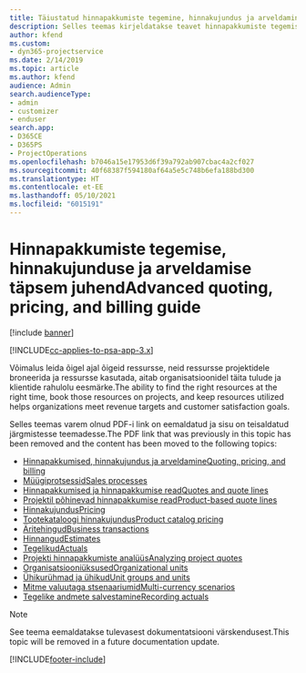 ```yaml
---
title: Täiustatud hinnapakkumiste tegemine, hinnakujundus ja arveldamine
description: Selles teemas kirjeldatakse teavet hinnapakkumiste tegemise, arveldamise ja hinnakujunduse kohta rakenduses Project Service Automation.
author: kfend
ms.custom:
- dyn365-projectservice
ms.date: 2/14/2019
ms.topic: article
ms.author: kfend
audience: Admin
search.audienceType:
- admin
- customizer
- enduser
search.app:
- D365CE
- D365PS
- ProjectOperations
ms.openlocfilehash: b7046a15e17953d6f39a792ab907cbac4a2cf027
ms.sourcegitcommit: 40f68387f594180af64a5e5c748b6efa188bd300
ms.translationtype: HT
ms.contentlocale: et-EE
ms.lasthandoff: 05/10/2021
ms.locfileid: "6015191"
---
```

# <a name="advanced-quoting-pricing-and-billing-guide"></a><span data-ttu-id="5ca55-103">Hinnapakkumiste tegemise, hinnakujunduse ja arveldamise täpsem juhend</span><span class="sxs-lookup"><span data-stu-id="5ca55-103">Advanced quoting, pricing, and billing guide</span></span>

[!include [banner](../../includes/psa-now-project-operations.md)]

[!INCLUDE[cc-applies-to-psa-app-3.x](../../includes/cc-applies-to-psa-app-3x.md)]

<span data-ttu-id="5ca55-104">Võimalus leida õigel ajal õigeid ressursse, neid ressursse projektidele broneerida ja ressursse kasutada, aitab organisatsioonidel täita tulude ja klientide rahulolu eesmärke.</span><span class="sxs-lookup"><span data-stu-id="5ca55-104">The ability to find the right resources at the right time, book those resources on projects, and keep resources utilized helps organizations meet revenue targets and customer satisfaction goals.</span></span> 

<span data-ttu-id="5ca55-105">Selles teemas varem olnud PDF-i link on eemaldatud ja sisu on teisaldatud järgmistesse teemadesse.</span><span class="sxs-lookup"><span data-stu-id="5ca55-105">The PDF link that was previously in this topic has been removed and the content has been moved to the following topics:</span></span>

- [<span data-ttu-id="5ca55-106">Hinnapakkumised, hinnakujundus ja arveldamine</span><span class="sxs-lookup"><span data-stu-id="5ca55-106">Quoting, pricing, and billing</span></span>](../quote-bill-price.md)
- [<span data-ttu-id="5ca55-107">Müügiprotsessid</span><span class="sxs-lookup"><span data-stu-id="5ca55-107">Sales processes</span></span>](../basic-sales-process.md)
- [<span data-ttu-id="5ca55-108">Hinnapakkumised ja hinnapakkumise read</span><span class="sxs-lookup"><span data-stu-id="5ca55-108">Quotes and quote lines</span></span>](../basic-quote-lines.md)
- [<span data-ttu-id="5ca55-109">Projektil põhinevad hinnapakkumise read</span><span class="sxs-lookup"><span data-stu-id="5ca55-109">Product-based quote lines</span></span>](../product-based-quote-lines.md)
- [<span data-ttu-id="5ca55-110">Hinnakujundus</span><span class="sxs-lookup"><span data-stu-id="5ca55-110">Pricing</span></span>](../basic-pricing.md)
- [<span data-ttu-id="5ca55-111">Tootekataloogi hinnakujundus</span><span class="sxs-lookup"><span data-stu-id="5ca55-111">Product catalog pricing</span></span>](../product-catalog-pricing.md)
- [<span data-ttu-id="5ca55-112">Äritehingud</span><span class="sxs-lookup"><span data-stu-id="5ca55-112">Business transactions</span></span>](../basic-business-transactions.md)
- [<span data-ttu-id="5ca55-113">Hinnangud</span><span class="sxs-lookup"><span data-stu-id="5ca55-113">Estimates</span></span>](../estimates.md)
- [<span data-ttu-id="5ca55-114">Tegelikud</span><span class="sxs-lookup"><span data-stu-id="5ca55-114">Actuals</span></span>](../actuals.md)
- [<span data-ttu-id="5ca55-115">Projekti hinnapakkumiste analüüs</span><span class="sxs-lookup"><span data-stu-id="5ca55-115">Analyzing project quotes</span></span>](../basic-analyzing-quotes.md)
- [<span data-ttu-id="5ca55-116">Organisatsiooniüksused</span><span class="sxs-lookup"><span data-stu-id="5ca55-116">Organizational units</span></span>](../advanced-organizational.md)
- [<span data-ttu-id="5ca55-117">Ühikurühmad ja ühikud</span><span class="sxs-lookup"><span data-stu-id="5ca55-117">Unit groups and units</span></span>](../advanced-units.md)
- [<span data-ttu-id="5ca55-118">Mitme valuutaga stsenaariumid</span><span class="sxs-lookup"><span data-stu-id="5ca55-118">Multi-currency scenarios</span></span>](../advanced-currency.md)
- [<span data-ttu-id="5ca55-119">Tegelike andmete salvestamine</span><span class="sxs-lookup"><span data-stu-id="5ca55-119">Recording actuals</span></span>](../advanced-actuals.md)

> [!NOTE]
> <span data-ttu-id="5ca55-120">See teema eemaldatakse tulevasest dokumentatsiooni värskendusest.</span><span class="sxs-lookup"><span data-stu-id="5ca55-120">This topic will be removed in a future documentation update.</span></span> 


[!INCLUDE[footer-include](../../includes/footer-banner.md)]